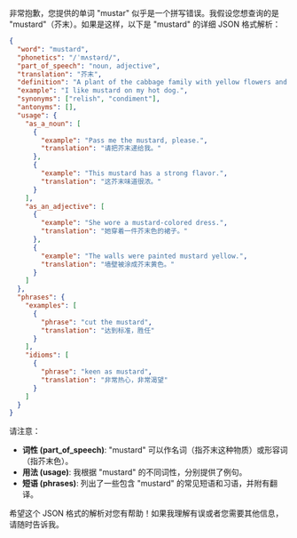 非常抱歉，您提供的单词 "mustar" 似乎是一个拼写错误。我假设您想查询的是 "mustard"（芥末）。如果是这样，以下是 "mustard" 的详细 JSON 格式解析：

```json
{
  "word": "mustard",
  "phonetics": "/ˈmʌstərd/",
  "part_of_speech": "noun, adjective",
  "translation": "芥末",
  "definition": "A plant of the cabbage family with yellow flowers and seeds that are used to make a pungent powder or paste; a condiment made from mustard seeds.",
  "example": "I like mustard on my hot dog.",
  "synonyms": ["relish", "condiment"],
  "antonyms": [],
  "usage": {
    "as_a_noun": [
      {
        "example": "Pass me the mustard, please.",
        "translation": "请把芥末递给我。"
      },
      {
        "example": "This mustard has a strong flavor.",
        "translation": "这芥末味道很浓。"
      }
    ],
    "as_an_adjective": [
      {
        "example": "She wore a mustard-colored dress.",
        "translation": "她穿着一件芥末色的裙子。"
      },
      {
        "example": "The walls were painted mustard yellow.",
        "translation": "墙壁被涂成芥末黄色。"
      }
    ]
  },
  "phrases": {
    "examples": [
      {
        "phrase": "cut the mustard",
        "translation": "达到标准，胜任"
      }
    ],
    "idioms": [
      {
        "phrase": "keen as mustard",
        "translation": "非常热心，非常渴望"
      }
    ]
  }
}
```

请注意：

*   **词性 (part\_of\_speech)**: "mustard" 可以作名词（指芥末这种物质）或形容词（指芥末色）。
*   **用法 (usage)**: 我根据 "mustard" 的不同词性，分别提供了例句。
*   **短语 (phrases)**: 列出了一些包含 "mustard" 的常见短语和习语，并附有翻译。

希望这个 JSON 格式的解析对您有帮助！如果我理解有误或者您需要其他信息，请随时告诉我。
 